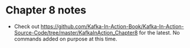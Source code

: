 # Chapter 8 notes

* Check out https://github.com/Kafka-In-Action-Book/Kafka-In-Action-Source-Code/tree/master/KafkaInAction_Chapter8 for the latest. No commands added on purpose at this time.
